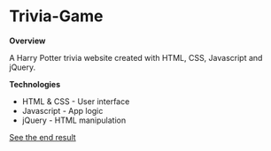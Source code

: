 # Trivia-Game
**Overview**

A Harry Potter trivia website created with HTML, CSS, Javascript and jQuery.

**Technologies**
  * HTML & CSS - User interface 
  * Javascript - App logic
  * jQuery - HTML manipulation

[See the end result](https://ichumats22.github.io/Trivia-Game/)

